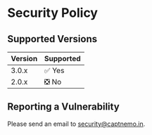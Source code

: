 # Security Policy

## Supported Versions

| Version | Supported          |
| ------- | ------------------ |
| 3.0.x   | :white_check_mark: Yes |
| 2.0.x   | :negative_squared_cross_mark: No |

## Reporting a Vulnerability

Please send an email to <security@captnemo.in>.
